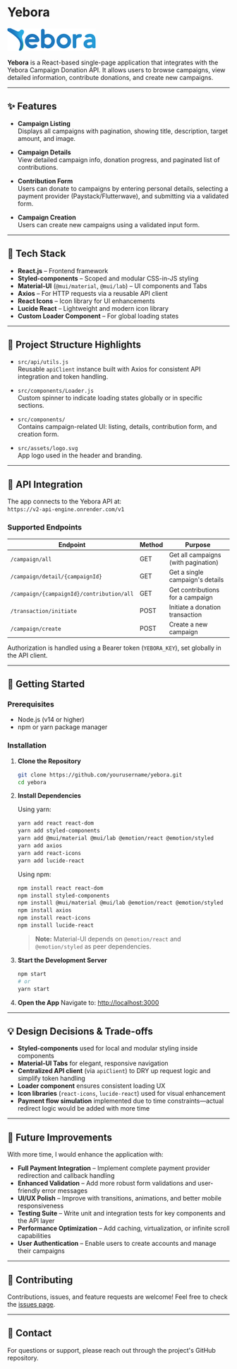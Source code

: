 # Yebora

![Yebora Logo](src/assets/logo.svg)

**Yebora** is a React-based single-page application that integrates with the Yebora Campaign Donation API. It allows users to browse campaigns, view detailed information, contribute donations, and create new campaigns.

---

## ✨ Features

- **Campaign Listing**  
  Displays all campaigns with pagination, showing title, description, target amount, and image.

- **Campaign Details**  
  View detailed campaign info, donation progress, and paginated list of contributions.

- **Contribution Form**  
  Users can donate to campaigns by entering personal details, selecting a payment provider (Paystack/Flutterwave), and submitting via a validated form.

- **Campaign Creation**  
  Users can create new campaigns using a validated input form.

---

## 🧰 Tech Stack

- **React.js** – Frontend framework
- **Styled-components** – Scoped and modular CSS-in-JS styling
- **Material-UI** (`@mui/material`, `@mui/lab`) – UI components and Tabs
- **Axios** – For HTTP requests via a reusable API client
- **React Icons** – Icon library for UI enhancements
- **Lucide React** – Lightweight and modern icon library
- **Custom Loader Component** – For global loading states

---

## 📁 Project Structure Highlights

- `src/api/utils.js`  
  Reusable `apiClient` instance built with Axios for consistent API integration and token handling.

- `src/components/Loader.js`  
  Custom spinner to indicate loading states globally or in specific sections.

- `src/components/`  
  Contains campaign-related UI: listing, details, contribution form, and creation form.

- `src/assets/logo.svg`  
  App logo used in the header and branding.

---

## 🔌 API Integration

The app connects to the Yebora API at:  
`https://v2-api-engine.onrender.com/v1`

### Supported Endpoints

| Endpoint                                  | Method | Purpose                             |
| ----------------------------------------- | ------ | ----------------------------------- |
| `/campaign/all`                           | GET    | Get all campaigns (with pagination) |
| `/campaign/detail/{campaignId}`           | GET    | Get a single campaign's details     |
| `/campaign/{campaignId}/contribution/all` | GET    | Get contributions for a campaign    |
| `/transaction/initiate`                   | POST   | Initiate a donation transaction     |
| `/campaign/create`                        | POST   | Create a new campaign               |

Authorization is handled using a Bearer token (`YEBORA_KEY`), set globally in the API client.

---

## 🚀 Getting Started

### Prerequisites

- Node.js (v14 or higher)
- npm or yarn package manager

### Installation

1. **Clone the Repository**

   ```bash
   git clone https://github.com/yourusername/yebora.git
   cd yebora
   ```

2. **Install Dependencies**

   Using yarn:

   ```bash
   yarn add react react-dom
   yarn add styled-components
   yarn add @mui/material @mui/lab @emotion/react @emotion/styled
   yarn add axios
   yarn add react-icons
   yarn add lucide-react
   ```

   Using npm:

   ```bash
   npm install react react-dom
   npm install styled-components
   npm install @mui/material @mui/lab @emotion/react @emotion/styled
   npm install axios
   npm install react-icons
   npm install lucide-react
   ```

   > **Note:** Material-UI depends on `@emotion/react` and `@emotion/styled` as peer dependencies.

3. **Start the Development Server**

   ```bash
   npm start
   # or
   yarn start
   ```

4. **Open the App**
   Navigate to: [http://localhost:3000](http://localhost:3000)

---

## 💡 Design Decisions & Trade-offs

- **Styled-components** used for local and modular styling inside components
- **Material-UI Tabs** for elegant, responsive navigation
- **Centralized API client** (via `apiClient`) to DRY up request logic and simplify token handling
- **Loader component** ensures consistent loading UX
- **Icon libraries** (`react-icons`, `lucide-react`) used for visual enhancement
- **Payment flow simulation** implemented due to time constraints—actual redirect logic would be added with more time

---

## 🔮 Future Improvements

With more time, I would enhance the application with:

- **Full Payment Integration** – Implement complete payment provider redirection and callback handling
- **Enhanced Validation** – Add more robust form validations and user-friendly error messages
- **UI/UX Polish** – Improve with transitions, animations, and better mobile responsiveness
- **Testing Suite** – Write unit and integration tests for key components and the API layer
- **Performance Optimization** – Add caching, virtualization, or infinite scroll capabilities
- **User Authentication** – Enable users to create accounts and manage their campaigns

---

## 🤝 Contributing

Contributions, issues, and feature requests are welcome! Feel free to check the [issues page](https://github.com/yourusername/yebora/issues).

---

## 📧 Contact

For questions or support, please reach out through the project's GitHub repository.
